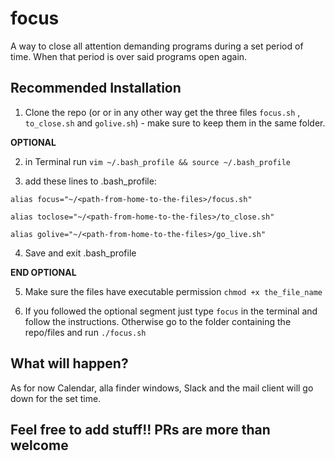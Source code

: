 # focus
A way to close all attention demanding programs during a set period of time. When that period is over said programs open again.

## Recommended Installation
1. Clone the repo (or or in any other way get the three files `focus.sh` , `to_close.sh` and `golive.sh`) - make sure to keep them in the same folder.

**OPTIONAL**

  2. in Terminal run `vim ~/.bash_profile && source ~/.bash_profile`

  3. add these lines to .bash_profile:
  ```
  alias focus="~/<path-from-home-to-the-files>/focus.sh"

  alias toclose="~/<path-from-home-to-the-files>/to_close.sh"

  alias golive="~/<path-from-home-to-the-files>/go_live.sh"
  ```

  4. Save and exit .bash_profile
  
**END OPTIONAL**

5. Make sure the files have executable permission
`chmod +x the_file_name`

5. If you followed the optional segment just type `focus` in the terminal and follow the instructions. Otherwise go to the folder containing the repo/files and run `./focus.sh`


## What will happen?

As for now Calendar, alla finder windows, Slack and the mail client will go down for the set time.


## Feel free to add stuff!! PRs are more than welcome

